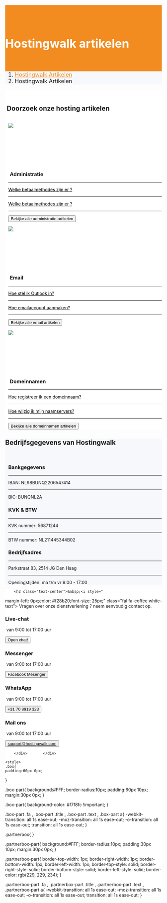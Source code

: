 <div class="jumbotron text-center" style="/* background-color: white !important; */padding: 1.5rem 0rem;margin-bottom: -1.5rem;background-color: #f28b20;border-radius: 0rem;">
<div class="container"> 
    <div class="navbar-brand container-fluid text-center" style="padding: 1.2rem 0rem;color: white;">

<h1 style="display: inline-block;padding-top: .3125rem;padding-bottom: .3125rem;margin-right: 1rem;font-size: 2.35rem;">
    <i class="fal fa-books" style="color: white;/* font-size: 20px; */"></i>
 Hostingwalk artikelen</h1>
        

</div>

</div>
</div>

<div class="container-fluid"> 
<div class="navbar-brand container-fluid">
<nav aria-label="breadcrumb">
  <ol class="breadcrumb" style="font-size: 18px;background-color: #f7f8fc !important;
}">
    <li class="breadcrumb-item" style=""><a href="#" style="color: #f28b20;">Hostingwalk Artikelen</a></li>
    <li class="breadcrumb-item active" aria-current="page"> Hostingwalk Artikelen</li>
  </ol>
</nav>
</div>
</div>


<div class="jumbotron text-center" style="background-color: white;">
<div class="container text-center" style="max-width: 1000px;">
<br>

<h2><i class="fal fa-question" style="font-size: 34px;font-weight: 100;"></i>&nbsp;Doorzoek onze hosting artikelen</h2><br>
    
    
<div class="row">

<div class="col-lg-4 col-md-4 col-sm-4 col-xs-12"> 
<div class="partnerbox-part text-center" style="margin-left: 10px;">
<img src="https://i.imgur.com/N0N88Pb.png" style="max-width: 250px;min-height: 140px;max-height: 140px;">
 <br>
    <h3 style="margin-top: 15px;margin-left: 5px;">Administratie</h3>  
 <div class="body">
<hr>

<a href="#" style="color: black;"> <i style="font-size: 14px;" class="fal fa-file-alt"></i> Welke betaalmethodes zijn er ? </a>
<hr>
<a href="#" style="color: black;"> <i style="font-size: 14px;" class="fal fa-file-alt"></i> Welke betaalmethodes zijn er ? </a>
<hr>

<a href="https://my.hostingwalk.com"> <button class="btn btn-outline-inloggen my-2 my-sm-0" type="submit">Bekijke alle administratie artikelen</button> </a>
      </div>
</div>  </div>

<div class="col-lg-4 col-md-4 col-sm-4 col-xs-12"> 
<div class="partnerbox-part text-center" style="margin-left: 10px;">
<img src="https://www.hostingwalk.com/user/pages/09.docs/undraw_emails_6uqr.png" style="max-width: 250px;min-height: 140px;max-height: 140px;">
 <br>
    <h3 style="margin-top: 15px;margin-left: 5px;">Email</h3>  
 <div class="body">
<hr>

<a href="#" style="color: black;"> <i style="font-size: 14px;" class="fal fa-file-alt"></i> Hoe stel ik Outlook in? </a>
<hr>
<a href="#" style="color: black;"> <i style="font-size: 14px;" class="fal fa-file-alt"></i> Hoe emailaccount aanmaken? </a>
<hr>

<a href="https://my.hostingwalk.com"> <button class="btn btn-outline-inloggen my-2 my-sm-0" type="submit">Bekijke alle email artikelen</button> </a>
      </div>
</div>  </div>

<div class="col-lg-4 col-md-4 col-sm-4 col-xs-12"> 
<div class="partnerbox-part text-center" style="margin-left: 10px;">
<img src="https://www.hostingwalk.com/user/pages/09.docs/fsYjHAl.png" style="max-width: 250px;min-height: 140px;max-height: 140px;">
 <br>
    <h3 style="margin-top: 15px;margin-left: 5px;">Domeinnamen</h3>  
 <div class="body">
<hr>

<a href="#" style="color: black;"> <i style="font-size: 14px;" class="fal fa-file-alt"></i> Hoe registreer ik een domeinnaam? </a>
<hr>
<a href="#" style="color: black;"> <i style="font-size: 14px;" class="fal fa-file-alt"></i> Hoe wijzig ik mijn naamservers? </a>
<hr>

<a href="https://my.hostingwalk.com"> <button class="btn btn-outline-inloggen my-2 my-sm-0" type="submit">Bekijke alle domeinnamen artikelen</button> </a>
      </div>
</div>  </div>

</div>
</div></div>

<div class="jumbotron text-center" style="background-color: #f7f8fc !important;">

<div class="container">
<h2 class="">Bedrijfsgegevens van Hostingwalk</h2>
<br>
  <!--Grid column-->
<div class="row">

<div class="col-md-4">
<div class="partnerbox-part text-center" style="margin-left: 10px;">
<div class="info">
 <div class="icon icon-red"> <i class="fa fa-euro-sign"></i> </div>
  <div clas="description">
   <h3>Bankgegevens
</h3>
  <div class="body">
<hr>

<i style="font-size: 14px;" class="fal fa-money-check"></i> IBAN: NL98BUNQ2206547414
<hr>
<i style="font-size: 14px;" class="fal fa-money-check"></i> BIC: BUNQNL2A
      </div>
 </div>  </div>
 
      
 
</div>  </div>

 <div class="col-md-4">
<div class="partnerbox-part text-center" style="margin-left: 10px;">
<div class="info">
 <div class="icon icon-orange">  <i class="fa fa-briefcase"></i>   </div>
  <div clas="description">
   <h3>KVK &amp; BTW</h3>
  <div class="body">
<hr>

<i style="font-size: 14px;" class="fal fa-building"></i> KVK nummer: 56871244  
<hr>
 <i style="font-size: 14px;" class="fal fa-building"></i> BTW nummer: NL211445344B02
</div>
 </div>  </div>
 
      
 
</div>  </div>

 <div class="col-md-4">
<div class="partnerbox-part text-center" style="margin-left: 10px;">
<div class="info">
 <div class="icon icon-black"> <i class="fa fa-map"></i> </div>
  <div clas="description">
   <h3> Bedrijfsadres</h3>
  <div class="body">
<hr>

<i style="font-size: 14px;" class="fal fa-map"></i> Parkstraat 83, 2514 JG Den Haag

<hr>
<i style="font-size: 14px;" class="fal fa-clock"></i> Openingstijden: ma t/m vr 9:00 - 17:00
      </div>
 </div>  </div>
 
      
 
</div>  </div>

</div>



<!--Grid column-->

</div>

</div>


<div class="jumbotron text-center" style="background-color: white !important;">
    <div class="container">

        <h2 class="text-center">&nbsp;<i style="
margin-left: 0px;color: #f28b20;font-size: 25px;" class="fal fa-coffee white-text"></i>&nbsp;Vragen over onze dienstverlening ? neem eenvoudig contact op.</h2>
<br>

<div class="card-deck">

<div class="card">  <div class="card-body"> 
 <i style="margin-left: 0px;color: #3b5998;font-size: 35px;" class="fal fa-comments white-text"></i>
<h3>Live-chat</h3>
<p style="margin-top: 0;">  <i style="font-size: 16px;" class="fal fa-clock white-text"></i>&nbsp;van 9:00 tot 17:00 uur</p>
<a href="#" onclick="if (!window.__cfRLUnblockHandlers) return false; tidioChatApi.open()">
<button class="btn btn-md btn-outline-inloggen my-2 my-lg-0" type="submit">Open chat!</button>
    </a>
  </div>

</div>

<div class="card">  <div class="card-body"> 
<i style="margin-left: 0px;color: #3b5998;font-size: 35px;" class="fab fa-facebook white-text"></i>
<h3>Messenger</h3>
<p style="margin-top: 0;">  <i style="font-size: 16px;" class="fal fa-clock white-text"></i>&nbsp;van 9:00 tot 17:00 uur</p>
<button class="btn btn-md btn-outline-inloggen my-2 my-lg-0" type="submit">Facebook Mesenger</button>
  </div>

</div>   

<div class="card">  <div class="card-body"> 
<i style="margin-left: 0px;color:#25D366;font-size: 35px;" class="fab fa-whatsapp white-text"></i>
<h3>WhatsApp</h3>
<p style="margin-top: 0;">  <i style="font-size: 16px;" class="fal fa-clock white-text"></i>&nbsp;van 9:00 tot 17:00 uur</p>
<a alt="whatsapp" title="contact via whatsapp" href="https://api.whatsapp.com/send?phone=31708919323"> <button class="btn btn-md btn-outline-inloggen my-2 my-lg-0" type="submit">+31 70 8919 323</button> </a>
  </div>

</div>

<div class="card">  <div class="card-body"> 
<i style="margin-left: 0px;color: #55acee;font-size: 35px;" class="fal fa-envelope white-text"></i>
<h3>Mail ons</h3>
<p style="margin-top: 0;">  <i style="font-size: 16px;" class="fal fa-clock white-text"></i>&nbsp;van 9:00 tot 17:00 uur</p>

<a alt="mail" title="contact via mail" href="mailto:support@hostingwalk.com"> <button class="btn btn-md btn-outline-inloggen my-2 my-lg-0" type="submit">support@hostingwalk.com</button> </a>
  </div>

</div>

        </div>       </div>  

 </div>

 
<style>    
header {
  position: relative;
  background-color: black;
  height: 75vh;
  min-height: 25rem;
  width: 100%;
  overflow: hidden;
}

header video {
  position: absolute;
  top: 50%;
  left: 50%;
  min-width: 100%;
  min-height: 100%;
  width: auto;
  height: auto;
  z-index: 0;
  -ms-transform: translateX(-50%) translateY(-50%);
  -moz-transform: translateX(-50%) translateY(-50%);
  -webkit-transform: translateX(-50%) translateY(-50%);
  transform: translateX(-50%) translateY(-50%);
}

header .container {
  position: relative;
  z-index: 2;
}

header .overlay {
  position: absolute;
  top: 0;
  left: 0;
  height: 100%;
  width: 100%;
  background-color: black;
  opacity: 0.5;
  z-index: 1;
}
</style>
    
    <style>
    .box{
    padding:60px 0px;
}

.box-part{
    background:#FFF;
    border-radius:10px;
    padding:60px 10px;
    margin:30px 0px;
}

.box-part{
background-color: #f7f8fc !important;
}

.box-part .fa , 
.box-part .title , 
.box-part .text ,
.box-part a{
    -webkit-transition: all 1s ease-out;
    -moz-transition: all 1s ease-out;
    -o-transition: all 1s ease-out;
    transition: all 1s ease-out;
}

.partnerbox{
}

.partnerbox-part{
    background:#FFF;
    border-radius:10px;
    padding:30px 10px;
    margin:30px 0px;
}

.partnerbox-part{
border-top-width: 1px;
border-right-width: 1px;
border-bottom-width: 1px;
border-left-width: 1px;
border-top-style: solid;
border-right-style: solid;
border-bottom-style: solid;
border-left-style: solid;
border-color: rgb(229, 229, 234);
}

.partnerbox-part .fa , 
.partnerbox-part .title , 
.partnerbox-part .text ,
.partnerbox-part a{
    -webkit-transition: all 1s ease-out;
    -moz-transition: all 1s ease-out;
    -o-transition: all 1s ease-out;
    transition: all 1s ease-out;
}
</style>